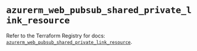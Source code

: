 # `azurerm_web_pubsub_shared_private_link_resource`

Refer to the Terraform Registry for docs: [`azurerm_web_pubsub_shared_private_link_resource`](https://registry.terraform.io/providers/hashicorp/azurerm/4.36.0/docs/resources/web_pubsub_shared_private_link_resource).
